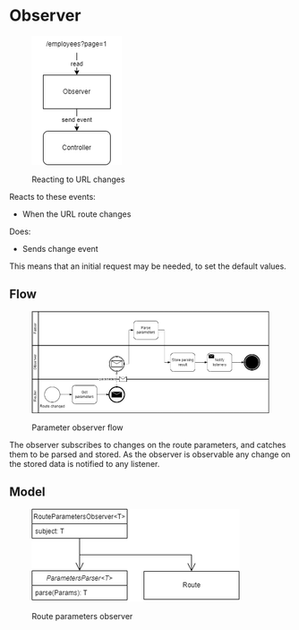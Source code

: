 # Observer

<figure><img src="../../../.gitbook/assets/observer_url_flow.drawio.png" alt=""><figcaption><p>Reacting to URL changes</p></figcaption></figure>

Reacts to these events:

* When the URL route changes

Does:

* Sends change event

This means that an initial request may be needed, to set the default values.

## Flow

<figure><img src="../../../.gitbook/assets/business_route_observer_changed_params.drawio.png" alt=""><figcaption><p>Parameter observer flow</p></figcaption></figure>

The observer subscribes to changes on the route parameters, and catches them to be parsed and stored. As the observer is observable any change on the stored data is notified to any listener.

## Model

<figure><img src="../../../.gitbook/assets/route_observer.drawio.png" alt=""><figcaption><p>Route parameters observer</p></figcaption></figure>
